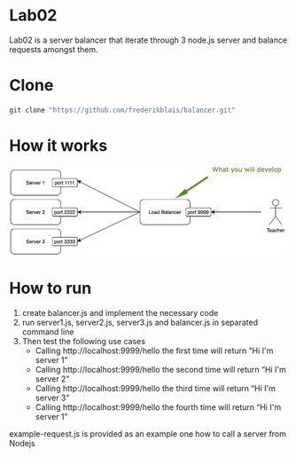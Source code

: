 # Lab02

Lab02 is a server balancer that iterate through 3 node.js server and balance requests amongst them.

# Clone

```bash
git clone "https://github.com/frederikblais/balancer.git"
```

# How it works
![ScreenShot](https://github.com/frederikblais/balancer/blob/main/git/objective.png)

# How to run

1. create balancer.js and implement the necessary code
2. run server1.js, server2.js, server3.js and balancer.js in separated command line
3. Then test the following use cases 
    * Calling http://localhost:9999/hello the first time will return “Hi I'm server 1”
    * Calling http://localhost:9999/hello the second time will return “Hi I'm server 2”
    * Calling http://localhost:9999/hello the third time will return “Hi I'm server 3”
    * Calling http://localhost:9999/hello the fourth time will return “Hi I'm server 1”

example-request.js is provided as an example one how to call a server from Nodejs

